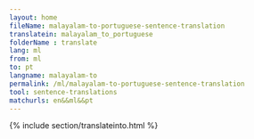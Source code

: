 ```yaml
---
layout: home
fileName: malayalam-to-portuguese-sentence-translation
translatein: malayalam_to_portuguese
folderName : translate
lang: ml
from: ml
to: pt
langname: malayalam-to
permalink: /ml/malayalam-to-portuguese-sentence-translation
tool: sentence-translations
matchurls: en&&ml&&pt
---
```

{% include section/translateinto.html %}
